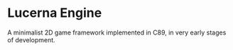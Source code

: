 # Lucerna Engine

A minimalist 2D game framework implemented in C89, in very early stages of development.


